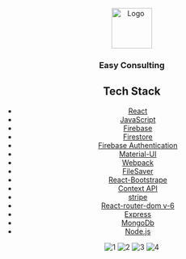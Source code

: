 <!-- PROJECT LOGO -->
<br />
<div align="center">
  <a href="#">
    <img src="https://image.freepik.com/free-vector/triangle-letter-ag-free-logo-design_8035-1.jpg" alt="Logo" width="80" height="80">
  </a>

  <h3 align="center">Easy Consulting</h3>




## Tech Stack
- [React](https://facebook.github.io/react/)
- [JavaScript](https://facebook.github.io/react/)
- [Firebase](https://firebase.google.com/)
- [Firestore](https://firebase.google.com/docs/firestore)
- [Firebase Authentication](https://firebase.google.com/docs/auth)
- [Material-UI](https://material-ui.com/)
- [Webpack](https://webpack.js.org/)
- [FileSaver](https://www.npmjs.com/package/file-saver)
- [React-Bootstrape](#)
- [Context API](#)
- [stripe](#)
- [React-router-dom v-6](#)
- [Express](#)
- [MongoDb](#)
- [Node.js](#)

  
![1](https://github.com/PranavPatil7/ConsultantWebApp/assets/30521517/e0f5c29a-03df-4012-a263-6bf8138094e5)
![2](https://github.com/PranavPatil7/ConsultantWebApp/assets/30521517/6e4ba269-51e8-417a-8633-5b86061fa482)
![3](https://github.com/PranavPatil7/ConsultantWebApp/assets/30521517/759996ca-c89e-4893-8353-3d743ae69caa)
![4](https://github.com/PranavPatil7/ConsultantWebApp/assets/30521517/9f55af46-9ea0-491c-924e-c1c9e08217a8)
